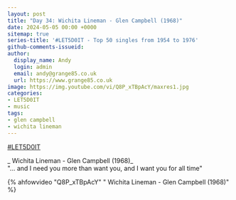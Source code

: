 ```yaml
---
layout: post
title: "Day 34: Wichita Lineman - Glen Campbell (1968)"
date: 2024-05-05 00:00 +0000
sitemap: true
series-title: '#LET5D0IT - Top 50 singles from 1954 to 1976'
github-comments-issueid:
author:
  display_name: Andy
  login: admin
  email: andy@grange85.co.uk
  url: https://www.grange85.co.uk
image: https://img.youtube.com/vi/Q8P_xTBpAcY/maxres1.jpg
categories:
- LET5D0IT
- music
tags:
- glen campbell
- wichita lineman
---
```

[#LET5D0IT](https://bsky.app/profile/let5d0it.bsky.social)

_ Wichita Lineman - Glen Campbell (1968)_  
"... and I need you more than want you, and I want you for all time"

{% ahfowvideo "Q8P_xTBpAcY" " Wichita Lineman - Glen Campbell (1968)" %}

